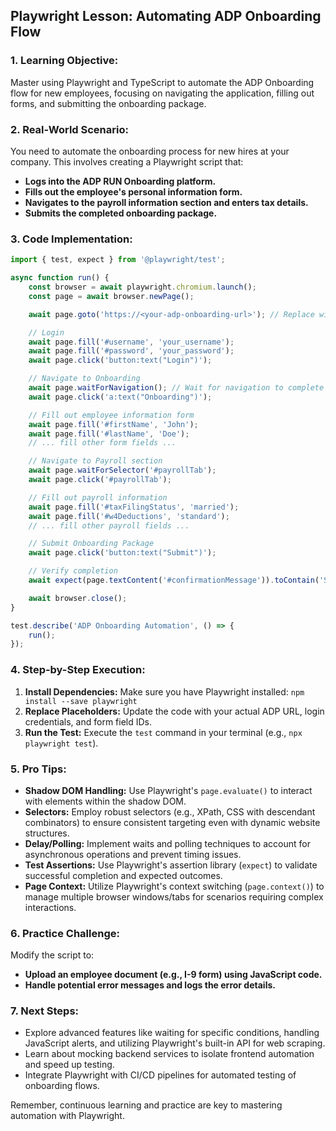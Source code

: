 ## Playwright Lesson: Automating ADP Onboarding Flow

###  1. Learning Objective:

Master using Playwright and TypeScript to automate the ADP Onboarding flow for new employees, focusing on navigating the application, filling out forms, and submitting the onboarding package.

### 2. Real-World Scenario:

You need to automate the onboarding process for new hires at your company. This involves creating a Playwright script that: 

* **Logs into the ADP RUN Onboarding platform.**
* **Fills out the employee's personal information form.**
* **Navigates to the payroll information section and enters tax details.**
* **Submits the completed onboarding package.**

### 3. Code Implementation:

```typescript
import { test, expect } from '@playwright/test';

async function run() {
    const browser = await playwright.chromium.launch();
    const page = await browser.newPage();

    await page.goto('https://<your-adp-onboarding-url>'); // Replace with actual URL

    // Login 
    await page.fill('#username', 'your_username');
    await page.fill('#password', 'your_password');
    await page.click('button:text("Login")');

    // Navigate to Onboarding
    await page.waitForNavigation(); // Wait for navigation to complete
    await page.click('a:text("Onboarding")');

    // Fill out employee information form
    await page.fill('#firstName', 'John');
    await page.fill('#lastName', 'Doe');
    // ... fill other form fields ...

    // Navigate to Payroll section
    await page.waitForSelector('#payrollTab');
    await page.click('#payrollTab');

    // Fill out payroll information
    await page.fill('#taxFilingStatus', 'married');
    await page.fill('#w4Deductions', 'standard');
    // ... fill other payroll fields ...

    // Submit Onboarding Package
    await page.click('button:text("Submit")');

    // Verify completion
    await expect(page.textContent('#confirmationMessage')).toContain('Successfully submitted!');

    await browser.close();
}

test.describe('ADP Onboarding Automation', () => {
    run();
});


```

### 4. Step-by-Step Execution:

1. **Install Dependencies:** Make sure you have Playwright installed:  `npm install --save playwright`
2. **Replace Placeholders:** Update the code with your actual ADP URL, login credentials, and form field IDs.
3. **Run the Test:** Execute the `test` command in your terminal (e.g., `npx playwright test`).

### 5. Pro Tips:

* **Shadow DOM Handling:** Use Playwright's `page.evaluate()` to interact with elements within the shadow DOM. 
* **Selectors:** Employ robust selectors (e.g., XPath, CSS with descendant combinators) to ensure consistent targeting even with dynamic website structures.
* **Delay/Polling:** Implement waits and polling techniques to account for  asynchronous operations and prevent timing issues.
* **Test Assertions:** Use Playwright's assertion library (`expect`) to validate successful completion and expected outcomes. 
* **Page Context:** Utilize Playwright's context switching (`page.context()`) to manage multiple browser windows/tabs for scenarios requiring complex interactions.

### 6. Practice Challenge:

Modify the script to:

* **Upload an employee document (e.g., I-9 form) using JavaScript code.**
* **Handle potential error messages and logs the error details.**

### 7. Next Steps:

* Explore advanced features like waiting for specific conditions, handling JavaScript alerts, and utilizing Playwright's built-in API for web scraping.
* Learn about mocking backend services to isolate frontend automation and speed up testing.
* Integrate Playwright with CI/CD pipelines for automated testing of onboarding flows. 

Remember, continuous learning and practice are key to mastering automation with Playwright. 


